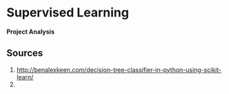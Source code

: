 # Supervised Learning
**Project Analysis**






## Sources
1. http://benalexkeen.com/decision-tree-classifier-in-python-using-scikit-learn/
2.